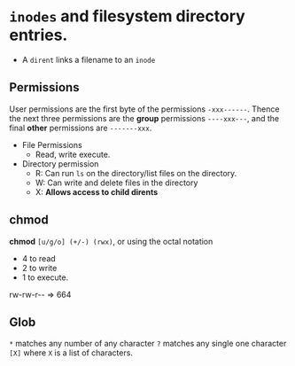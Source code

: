 # `inodes` and filesystem directory entries.

* A `dirent` links a filename to an `inode`

## Permissions

User permissions are the first byte of the permissions `-xxx------`. Thence the next three permissions are the **group** permissions `----xxx---`, and the final **other** permissions are `-------xxx`.


- File Permissions
  - Read, write execute.
- Directory permission
  - R: Can run `ls` on the directory/list files on the directory.
  - W: Can write and delete files in the directory
  - X: **Allows access to child dirents**

## chmod

**chmod** `[u/g/o] (+/-) (rwx)`, or using the octal notation

- 4 to read
- 2 to write
- 1 to execute.

rw-rw-r-- => 664

## Glob
`*` matches any number of any character
`?` matches any single one character
`[X]` where `X` is a list of characters.